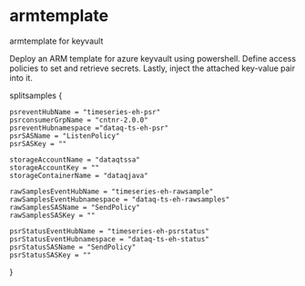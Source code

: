 # armtemplate
armtemplate for keyvault

Deploy an ARM template for azure keyvault using powershell. Define access policies to set and retrieve secrets. 
Lastly, inject the attached key-value pair into it.


splitsamples {

    psreventHubName = "timeseries-eh-psr"
    psrconsumerGrpName = "cntnr-2.0.0"
    psreventHubnamespace ="dataq-ts-eh-psr"
    psrSASName = "ListenPolicy"
    psrSASKey = ""

    storageAccountName = "dataqtssa"
    storageAccountKey = ""
    storageContainerName = "dataqjava"

    rawSamplesEventHubName = "timeseries-eh-rawsample"
    rawSamplesEventHubnamespace = "dataq-ts-eh-rawsamples"
    rawSamplesSASName = "SendPolicy"
    rawSamplesSASKey = ""
    
    psrStatusEventHubName = "timeseries-eh-psrstatus"
    psrStatusEventHubnamespace = "dataq-ts-eh-status"
    psrStatusSASName = "SendPolicy"
    psrStatusSASKey = ""
}
